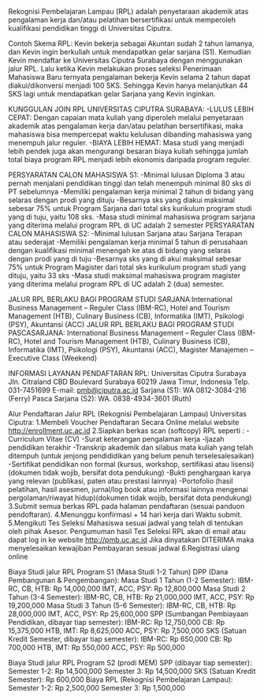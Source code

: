 Rekognisi Pembelajaran Lampau (RPL) adalah penyetaraan akademik atas pengalaman kerja dan/atau pelatihan bersertifikasi untuk memperoleh kualifikasi pendidikan tinggi di Universitas Ciputra.

Contoh Skema RPL: Kevin bekerja sebagai Akuntan sudah 2 tahun lamanya, dan Kevin ingin berkuliah untuk  mendapatkan gelar sarjana (S1). Kemudian Kevin mendaftar ke Universitas Ciputra Surabaya dengan menggunakan jalur RPL. Lalu ketika Kevin melakukan proses seleksi Penerimaan Mahasiswa Baru ternyata pengalaman bekerja Kevin selama 2 tahun dapat diakui/dikonversi menjadi 100 SKS. Sehingga Kevin hanya melanjutkan 44 SKS lagi untuk mendapatkan gelar Sarjana yang Kevin inginkan.

KUNGGULAN JOIN RPL UNIVERSITAS CIPUTRA SURABAYA:
-LULUS LEBIH CEPAT: Dengan capaian mata kuliah yang diperoleh melalui penyetaraan akademik atas pengalaman kerja dan/atau pelatihan bersertifikasi, maka mahasiswa bisa mempercepat waktu kelulusan dibanding mahasiswa yang menempuh jalur reguler.
-BIAYA LEBIH HEMAT: Masa studi yang menjadi lebih pendek juga akan mengurangi besaran biaya kuliah sehingga jumlah total biaya program RPL menjadi lebih ekonomis daripada program reguler.

PERSYARATAN CALON MAHASISWA S1:
-Minimal lulusan Diploma 3 atau pernah menjalani pendidikan tinggi dan telah menempuh minimal 80 sks di PT sebelumnya
-Memiliki pengalaman kerja minimal 2 tahun di bidang yang selaras dengan prodi yang dituju
-Besarnya sks yang diakui maksimal sebesar 75% untuk Program Sarjana dari total sks kurikulum program studi yang di tuju, yaitu 108 sks.
-Masa studi minimal mahasiswa program sarjana yang diterima melalui program RPL di UC adalah 2 semester
PERSYARATAN CALON MAHASISWA S2:
-Minimal lulusan Sarjana atau Sarjana Terapan atau sederajat
-Memiliki pengalaman kerja minimal 5 tahun di perusahaan dengan kualifikasi minimal menengah ke atas di bidang yang selaras dengan prodi yang di tuju
-Besarnya sks yang di akui maksimal sebesar 75% untuk Program Magister dari total sks kurikulum program studi yang dituju, yaitu 33 sks
-Masa studi maksimal mahasiswa program magister yang diterima melalui program RPL di UC adalah 2 (dua) semester.

JALUR RPL BERLAKU BAGI PROGRAM STUDI SARJANA:International Business Management – Reguler Class (IBM-RC), Hotel and Tourism Management (HTB), Culinary Business (CB), Informatika (IMT), Psikologi (PSY), Akuntansi (ACC)
JALUR RPL BERLAKU BAGI PROGRAM STUDI PASCASARJANA: International Business Management – Reguler Class (IBM-RC), Hotel and Tourism Management (HTB), Culinary Business (CB), Informatika (IMT), Psikologi (PSY), Akuntansi (ACC), Magister Manajemen – Executive Class (Weekend)

INFORMASI LAYANAN PENDAFTARAN RPL:
Universitas Ciputra Surabaya
Jln. Citraland CBD Boulevard Surabaya 60219 Jawa Timur, Indonesia
Telp. 031-7451699
E-mail: pmb@ciputra.ac.id
Sarjana (S1): WA 0812-3084-216 (Ferry)
Pasca Sarjana (S2): WA. 0838-4934-3601 (Ruth)


Alur Pendaftaran Jalur RPL (Rekognisi Pembelajaran Lampau) Universitas Ciputra:
1.Membeli Voucher Pendaftaran Secara Online melalui website http://enrollment.uc.ac.id
2.Siapkan berkas scan (softcopy) RPL seperti :
-Curriculum Vitae (CV)
-Surat keterangan pengalaman kerja
-ljazah pendidikan terakhir
-Transkrip akademik dan silabus mata kuliah yang telah ditempuh
(untuk jenjong pendididikan yang belum penuh terselesalesaikan)
-Sertifikat pendidikan non formal
(kursus, workshop, sertifikasi atau lisensi)(dokumen tidak wojib, bersifat dota pendukung)
-Bukti penghargaan karya yang relevan
(publikasi, paten atau prestasi lainnya)
-Portofolio (hasil pelatihan, hasil asesmen, jurnal/log book
atau informasi lainnya mengenai pergolaman/riwayat hidup)(dokumen tidak wojib, bersifat dota pendukung)
3.Submit semua berkas RPL pada halaman
pendaftaran (sesuai panduon pendoftaran).
4.Menunggu konfirmasi + 14 hari kerja
dari Waktu submit.
5.Mengikuti Tes Seleksi Mahasiswa sesuai jadwal yang telah di tentukan oleh pihak Asesor. Pengumuman hasil Tes Seleksi RPL akan di email atau dapat log in ke website http://pmb.uc.ac.id Jika dinyatakan DITERIMA maka menyelesaikan kewajiban Pembayaran sesuai jadwal
6.Registrasi ulang online

Biaya Studi jalur RPL Program S1 (Masa Studi 1-2 Tahun)
DPP (Dana Pembangunan & Pengembangan):
Masa Studi 1 Tahun (1-2 Semester):
IBM-RC, CB, HTB: Rp 14,000,000
IMT, ACC, PSY: Rp 12,800,000
Masa Studi 2 Tahun (3-4 Semester):
IBM-RC, CB, HTB: Rp 21,000,000
IMT, ACC, PSY: Rp 19,200,000
Masa Studi 3 Tahun (5-6 Semester):
IBM-RC, CB, HTB: Rp 28,000,000
IMT, ACC, PSY: Rp 25,600,000
SPP (Sumbangan Pembiayaan Pendidikan, dibayar tiap semester):
IBM-RC: Rp 12,750,000
CB: Rp 15,375,000
HTB, IMT: Rp 8,625,000
ACC, PSY: Rp 7,500,000
SKS (Satuan Kredit Semester, dibayar tiap semester):
IBM-RC: Rp 650,000
CB: Rp 700,000
HTB, IMT: Rp 550,000
ACC, PSY: Rp 500,000

Biaya Studi jalur RPL Program S2 (prodi MEM)
SPP (dibayar tiap semester):
Semester 1-2: Rp 14,500,000
Semester 3: Rp 14,500,000
SKS (Satuan Kredit Semester):
Rp 600,000
Biaya RPL (Rekognisi Pembelajaran Lampau):
Semester 1-2: Rp 2,500,000
Semester 3: Rp 1,500,000

